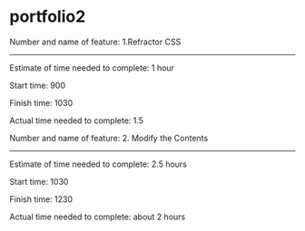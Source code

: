 # portfolio2

Number and name of feature: 1.Refractor CSS 
________________________________

Estimate of time needed to complete: 1 hour

Start time: 900

Finish time: 1030

Actual time needed to complete: 1.5




Number and name of feature: 2. Modify the Contents
________________________________
Estimate of time needed to complete: 2.5 hours

Start time: 1030

Finish time: 1230

Actual time needed to complete: about 2 hours